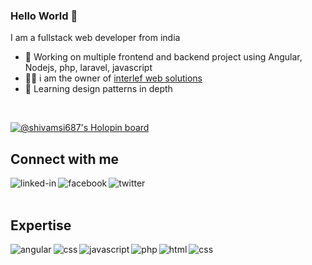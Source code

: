 ### Hello World 👋
I am a fullstack web developer from india
- 🔭 Working on multiple frontend and backend project using Angular, Nodejs, php, laravel, javascript
- 🧑‍💼 i am the owner of [interlef web solutions](https://interlef.com)
- 🌱 Learning design patterns in depth
<br>

[![@shivamsi687's Holopin board](https://holopin.io/api/user/board?user=shivamsi687)](https://holopin.io/@shivamsi687)

## Connect with me

[<img align="left" alt="linked-in" src="https://img.shields.io/badge/linkedin-%230077B5.svg?&style=for-the-badge&logo=linkedin&logoColor=white" />](https://www.linkedin.com/in/shivamsi687/)
[<img align="left" alt="facebook" src="https://img.shields.io/badge/facebook-%231877F2.svg?&style=for-the-badge&logo=facebook&logoColor=white" />](https://www.facebook.com/profile.php?id=100013939752083)
[<img align="left" alt="twitter" src="https://img.shields.io/badge/twitter-%231DA1F2.svg?&style=for-the-badge&logo=twitter&logoColor=white" />](https://twitter.com/shivam_687)
<br>
<br>
## Expertise
<img align="left" alt="angular" src="https://img.shields.io/badge/Angular-Love-red" />
<img align="left" alt="css" src="https://img.shields.io/badge/react-Love-blue" />
<img align="left" alt="javascript" src="https://img.shields.io/badge/Javascript-Love-yellow" />
<img align="left" alt="php" src="https://img.shields.io/badge/PHP-Love-blue" />
<img align="left" alt="html" src="https://img.shields.io/badge/html-Love-blue" />
<img align="left" alt="css" src="https://img.shields.io/badge/css-Love-yellowgreen" />
<br>
<br>
